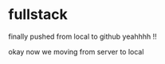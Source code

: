 # fullstack

finally pushed from local to github yeahhhh !!


okay now we moving from server to local 
